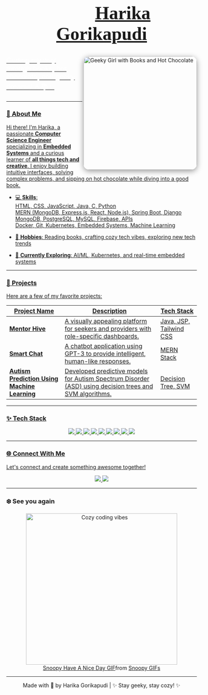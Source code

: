 <!-- README Template -->
<div >
  <h1 align= "center" style="color: #00aaff; font-size: 3rem; font-family: 'Prata', serif;"> 👩🏻‍💻<a href="https://2200032091.github.io/Harika-Gorikapudi/">Harika Gorikapudi</h1>
  <img align= "right" src="https://media1.tenor.com/m/EgBho6VyZQ4AAAAC/hi.gif" alt="Geeky Girl with Books and Hot Chocolate" width="300px" style="border-radius: 15px; box-shadow: 0px 4px 15px rgba(0, 0, 0, 0.4);" />
    <p style="font-size: 1.2rem; font-family: 'Poppins', sans-serif; color: #ffffff;">
    Coding my way through books, hot chocolate, and geeky dreams! ☕📚✨
  </p>
   
</div>

---

### 🌟 About Me
Hi there! I'm Harika, a passionate **Computer Science Engineer** specializing in **Embedded Systems** and a curious learner of **all things tech and creative**. I enjoy building intuitive interfaces, solving complex problems, and sipping on hot chocolate while diving into a good book.

- 💻 **Skills**:  
  HTML, CSS, JavaScript, Java, C, Python  
  MERN (MongoDB, Express.js, React, Node.js), Spring Boot, Django  
  MongoDB, PostgreSQL, MySQL, Firebase, APIs  
  Docker, Git, Kubernetes, Embedded Systems, Machine Learning  

- 📖 **Hobbies**: Reading books, crafting cozy tech vibes, exploring new tech trends  
- 🌌 **Currently Exploring**: AI/ML, Kubernetes, and real-time embedded systems

---

### 🚀 Projects
Here are a few of my favorite projects:

| **Project Name**      | **Description**                                                                 | **Tech Stack**            |
|------------------------|-------------------------------------------------------------------------------|---------------------------|
| **[Mentor Hive](https://github.com/2200032091/mentorhivedeployment)** | A visually appealing platform for seekers and providers with role-specific dashboards. | Java, JSP, Tailwind CSS   |
| **[Smart Chat](https://github.com/2200032091/SmartChat)** | A chatbot application using GPT-3 to provide intelligent, human-like responses.               | MERN Stack               |
| **[Autism Prediction Using Machine Learning](https://github.com/2200032091/Autism-Detection)** | Developed predictive models for Autism Spectrum Disorder (ASD) using decision trees and SVM algorithms.                  | Decision Tree, SVM        |

---

### ✨ Tech Stack
<div align="center">
  <img src="https://img.shields.io/badge/Java-ED8B00?style=for-the-badge&logo=java&logoColor=white" />
  <img src="https://img.shields.io/badge/React-61DAFB?style=for-the-badge&logo=react&logoColor=black" />
  <img src="https://img.shields.io/badge/Tailwind_CSS-38B2AC?style=for-the-badge&logo=tailwind-css&logoColor=white" />
  <img src="https://img.shields.io/badge/Node.js-339933?style=for-the-badge&logo=node-dot-js&logoColor=white" />
  <img src="https://img.shields.io/badge/Python-3776AB?style=for-the-badge&logo=python&logoColor=white" />
  <img src="https://img.shields.io/badge/Django-2496ED?style=for-the-badge&logo=django&logoColor=white" />
  <img src="https://img.shields.io/badge/Firebase-FFCA28?style=for-the-badge&logo=firebase&logoColor=black" />
  <img src="https://img.shields.io/badge/Git-F05032?style=for-the-badge&logo=git&logoColor=white" />
  <img src="https://img.shields.io/badge/Embedded_Systems-00599C?style=for-the-badge&logo=arduino&logoColor=white" />
</div>

---

### 🌐 Connect With Me
Let's connect and create something awesome together!

<div align="center">
  <a href="https://github.com/2200032091/" target="_blank">
    <img src="https://img.shields.io/badge/GitHub-100000?style=for-the-badge&logo=github&logoColor=white" />
  </a>
  <a href="https://www.linkedin.com/in/harika-gorikapudi/" target="_blank">
    <img src="https://img.shields.io/badge/LinkedIn-0077B5?style=for-the-badge&logo=linkedin&logoColor=white" />
  </a>
</div>

---

### ❄️ See you again
<div align="center">
  <img src="https://tenor.com/I6pt.gif" alt="Cozy coding vibes" width="400px" />
  <div class="tenor-gif-embed" data-postid="8327053" data-share-method="host" data-aspect-ratio="1.23333" data-width="100%"><a href="https://tenor.com/view/snoopy-have-a-nice-day-good-vibes-gif-8327053">Snoopy Have A Nice Day GIF</a>from <a href="https://tenor.com/search/snoopy-gifs">Snoopy GIFs</a></div> <script type="text/javascript" async src="https://tenor.com/embed.js"></script>
</div>

---

<footer align="center">
  Made with 💖 by Harika Gorikapudi | ✨ Stay geeky, stay cozy! ✨
</footer>
